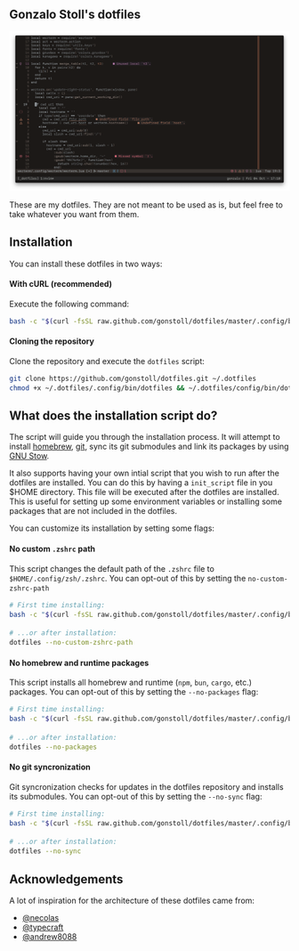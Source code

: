 ## Gonzalo Stoll's dotfiles

<img src="__images/screenshot.png" alt="Dotfiles screenshot" />

These are my dotfiles. They are not meant to be used as is, but feel free to
take whatever you want from them.

## Installation

You can install these dotfiles in two ways:

#### With cURL (recommended)

Execute the following command:

```sh
bash -c "$(curl -fsSL raw.github.com/gonstoll/dotfiles/master/.config/bin/dotfiles)"
```

#### Cloning the repository

Clone the repository and execute the `dotfiles` script:

```sh
git clone https://github.com/gonstoll/dotfiles.git ~/.dotfiles
chmod +x ~/.dotfiles/.config/bin/dotfiles && ~/.dotfiles/config/bin/dotfiles
```

## What does the installation script do?

The script will guide you through the installation process. It will attempt to
install [homebrew](https://brew.sh/), [git](https://git-scm.com/), sync its git
submodules and link its packages by using [GNU
Stow](https://www.gnu.org/software/stow/).

It also supports having your own intial script that you wish to run after the
dotfiles are installed. You can do this by having a `init_script` file in you
$HOME directory. This file will be executed after the dotfiles are installed.
This is useful for setting up some environment variables or installing some
packages that are not included in the dotfiles.

You can customize its installation by setting some flags:

#### No custom `.zshrc` path

This script changes the default path of the `.zshrc` file to
`$HOME/.config/zsh/.zshrc`. You can opt-out of this by setting the `no-custom-zshrc-path`

```sh
# First time installing:
bash -c "$(curl -fsSL raw.github.com/gonstoll/dotfiles/master/.config/bin/dotfiles) -- --no-custom-zshrc-path"

# ...or after installation:
dotfiles --no-custom-zshrc-path
```

#### No homebrew and runtime packages

This script installs all homebrew and runtime (`npm`, `bun`, `cargo`, etc.)
packages. You can opt-out of this by setting the `--no-packages` flag:

```sh
# First time installing:
bash -c "$(curl -fsSL raw.github.com/gonstoll/dotfiles/master/.config/bin/dotfiles) -- --no-packages"

# ...or after installation:
dotfiles --no-packages
```

#### No git syncronization

Git syncronization checks for updates in the dotfiles repository and installs
its submodules. You can opt-out of this by setting the `--no-sync` flag:

```sh
# First time installing:
bash -c "$(curl -fsSL raw.github.com/gonstoll/dotfiles/master/.config/bin/dotfiles) -- --no-sync"

# ...or after installation:
dotfiles --no-sync
```

## Acknowledgements

A lot of inspiration for the architecture of these dotfiles came from:

- [@necolas](https://github.com/necolas/dotfiles/tree/master)
- [@typecraft](https://github.com/typecraft-dev/dotfiles)
- [@andrew8088](https://github.com/andrew8088/dotfiles)
